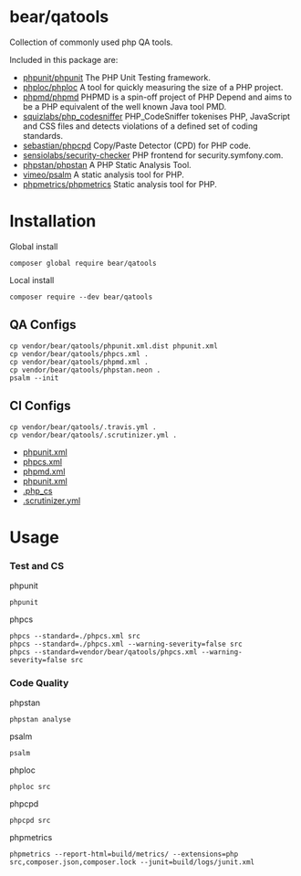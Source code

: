 # bear/qatools

Collection of commonly used php QA tools.

Included in this package are:

* [phpunit/phpunit](https://github.com/sebastianbergmann/phpunit) The PHP Unit Testing framework.
* [phploc/phploc](https://github.com/sebastianbergmann/phploc) A tool for quickly measuring the size of a PHP project.
* [phpmd/phpmd](https://github.com/phpmd/phpmd) PHPMD is a spin-off project of PHP Depend and aims to be a PHP equivalent of the well known Java tool PMD.
* [squizlabs/php_codesniffer](https://github.com/squizlabs/PHP_CodeSniffer) PHP_CodeSniffer tokenises PHP, JavaScript and CSS files and detects violations of a defined set of coding standards.
* [sebastian/phpcpd](https://github.com/sebastianbergmann/phpcpd) Copy/Paste Detector (CPD) for PHP code.
* [sensiolabs/security-checker](https://github.com/sensiolabs/security-checker) PHP frontend for security.symfony.com.
* [phpstan/phpstan](https://github.com/phpstan/phpstan) A PHP Static Analysis Tool.
* [vimeo/psalm](https://getpsalm.org/) A static analysis tool for PHP.
* [phpmetrics/phpmetrics](http://www.phpmetrics.org/) Static analysis tool for PHP.

# Installation

Global install

    composer global require bear/qatools

Local install

    composer require --dev bear/qatools

## QA Configs

    cp vendor/bear/qatools/phpunit.xml.dist phpunit.xml
    cp vendor/bear/qatools/phpcs.xml .
    cp vendor/bear/qatools/phpmd.xml .
    cp vendor/bear/qatools/phpstan.neon .
    psalm --init

## CI Configs

    cp vendor/bear/qatools/.travis.yml .
    cp vendor/bear/qatools/.scrutinizer.yml .

* [phpunit.xml](https://phpunit.de/manual/current/en/index.html)
* [phpcs.xml](https://github.com/squizlabs/PHP_CodeSniffer/wiki/Annotated-ruleset.xml)
* [phpmd.xml](https://phpmd.org/documentation/creating-a-ruleset.html)
* [phpunit.xml](https://phpunit.de/manual/current/en/index.html)
* [.php_cs](https://github.com/FriendsOfPHP/PHP-CS-Fixer)
* [.scrutinizer.yml](https://scrutinizer-ci.com/docs/guides/php/)

# Usage

### Test and CS

phpunit

    phpunit

phpcs

    phpcs --standard=./phpcs.xml src
    phpcs --standard=./phpcs.xml --warning-severity=false src
    phpcs --standard=vendor/bear/qatools/phpcs.xml --warning-severity=false src


### Code Quality

phpstan

    phpstan analyse

psalm

    psalm

phploc

    phploc src
    
phpcpd    

    phpcpd src

phpmetrics

    phpmetrics --report-html=build/metrics/ --extensions=php src,composer.json,composer.lock --junit=build/logs/junit.xml
